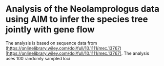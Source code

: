 # Analysis of the Neolamprologus data using AIM to infer the species tree jointly with gene flow

The analysis is based on sequence data from (https://onlinelibrary.wiley.com/doi/full/10.1111/mec.13767)[https://onlinelibrary.wiley.com/doi/full/10.1111/mec.13767]. The analysis uses 100 randomly sampled loci
